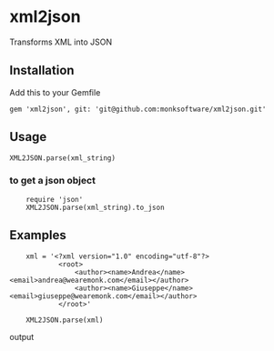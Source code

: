 # xml2json

Transforms XML into JSON

## Installation

Add this to your Gemfile

`gem 'xml2json', git: 'git@github.com:monksoftware/xml2json.git'`

## Usage

`XML2JSON.parse(xml_string)`

### to get a json object
		
		require 'json'
		XML2JSON.parse(xml_string).to_json

## Examples
	
		xml = '<?xml version="1.0" encoding="utf-8"?>
				<root>
			   		<author><name>Andrea</name><email>andrea@wearemonk.com</email></author>
			   		<author><name>Giuseppe</name><email>giuseppe@wearemonk.com</email></author>
			   	</root>'

		XML2JSON.parse(xml)

output

